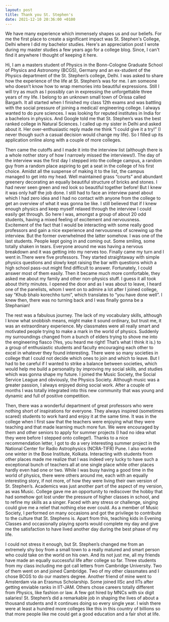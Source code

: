 ```yaml
---
layout: post
title: Thank you St. Stephen's
date: 2021-12-10 20:36:00 +0100
---
```

We have many experience which immensely shapes us and our beliefs. For me the first place to create a significant impact was St. Stephen's College, Delhi where I did my bachelor studies. Here's an appreciation post I wrote during my master studies a few years ago for a college blog. Since, I can't find it anywhere I thought of keeping it here.


Hi, I am a masters student of Physics in the Bonn-Cologne Graduate School of Physics and Astronomy (BCGS), Germany and an ex-student of the Physics department of the St. Stephen’s college, Delhi. I was asked to share how the experience of the life at St. Stephen’s was for me. I am someone who doesn’t know how to wrap memories into beautiful expressions. Still I will try as much as I possibly can in expressing the unforgettable three years of my life. I belong to an unknown small town of Orissa called Bargarh. It all started when I finished my class 12th exams and was battling with the social pressure of joining a medical/ engineering college. I always wanted to do pure sciences. I was looking for reputed institutes in India for a bachelors in physics. And Google told me that St. Stephen’s was the best ranked college in Natural Sciences. I called up my sister in Delhi and asked about it. Her over-enthusiastic reply made me think “I could give it a try!” (I never though such a casual decision would change my life). So I filled up its application online along with a couple of more colleges.

Then came the cutoffs and I made it into the interview list (although there is a whole nother story of how I narrowly missed the interviews!). The day of the interview was the first day I stepped into the college campus, a random guy from a random place aspiring to get a seat in the college of his first choice. Amidst all the suspense of making it to the list, the campus managed to get into my head. Well maintained grass “courts” and abundant greenery decorating an equally beautiful structure of bricks and stones. I had never seen green and red look so beautiful together before! But I knew it was only half the job done. I still had to face an interview panel about which I had zero idea and I had no contact with anyone from the college to get an overview of what it was gonna be like. I still believed that if I knew enough physics and keep myself relaxed through the interview I could easily get through. So here I was, amongst a group of about 20 odd students, having a mixed feeling of excitement and nervousness. Excitement of the fact that I would be interacting with some really good professors and gain a nice experience and nervousness of screwing up the interview. But the former overwhelmed the latter somehow. I was one of the last students. People kept going in and coming out. Some smiling, some totally shaken in tears. Everyone around me was having a nervous breakdown and it was getting into my nerves too. Finally came my turn and I went in.There were five professors. They started straightaway with simple physics questions and slowly kept raising the bar with questions which a high school pass-out might find difficult to answer. Fortunately, I could answer most of them easily. Then it became much more comfortable, they asked me about my family and other non-physics stuff. I guess it all took about thirty minutes. I opened the door and as I was about to leave, I heard one of the panelists, whom I went on to admire a lot after I joined college, say “Khub bhalo korechho tumi”, which translates to “you have done well”. I knew then, there was no turning back and I was finally gonna be a Stephanian!

The rest was a fabulous journey. The lack of my vocabulary skills, although I know what snobbish means, might make it sound ordinary, but trust me, it was an extraordinary experience. My classmates were all really smart and motivated people trying to make a mark in the world of physics. Suddenly my surroundings changed from a bunch of elders trying to shove me into the engineering fiasco (Yes, you heard me right! That’s what I think it is.) to a group of enthusiastic students and faculty encouraging each other to excel in whatever they found interesting. There were so many societies in college that I could not decide which ones to join and which to leave. But I had to be careful if I wanted to strike a  balance between societies, which would help me build a personality by improving my social skills, and studies which was gonna shape my future. I joined the Music Society, the Social Service League and obviously, the Physics Society. Although music was a greater passion, I always enjoyed doing social work. After a couple of months I was totally integrated into this new community that was young and dynamic and full of positive competition. 

Then, there was a wonderful department of great professors who were nothing short of inspirations for everyone. They always inspired (sometimes scared) students to work hard and enjoy it at the same time. It was in the college when I first saw that the teachers were enjoying what they were teaching and that made learning much more fun. We were encouraged by them and other seniors to apply for summer projects (I had no idea what they were before I stepped onto college!). Thanks to a nice recommendation letter, I got to do a very interesting summer project in the National Center for Radio Astrophysics (NCRA-TIFR) Pune. I also worked one winter in the Bose Institute, Kolkata. Interacting with students from other places made me realize that I was indeed very lucky to have such a exceptional bunch of teachers all at one single place while other places hardly even had one or two. While I was busy having a good time in the world of physics, there were others around me, each with an equally interesting story, if not more, of how they were living their own version of St. Stephen’s. Academics was just another part of the aspect of my version, as was Music. College gave me an opportunity to rediscover the hobby that had somehow got lost under the pressure of higher classes in school, and to refine my skills as a singer. Faced with any stress or challenge, singing could give me a relief that nothing else ever could. As a member of Music Society, I performed on many occasions and got the privilege to contribute to the culture that St. Stephens is. Apart from this, teaching kids in Evening Classes and occasionally playing sports would complete my day and give me the satisfaction to have lived another day during the best phase of my life. 
	
 I could not stress it enough, but St. Stephen’s changed me from an extremely shy boy from a small town to a really matured and smart person who could take on the world on his own. And its not just me, all my friends have made an equally successful life after college so far. Three students from my class including me got call letters from Cambridge University. Two of them went on and joined Cambridge. Two of my other classmates and I chose BCGS to do our masters degree. Another friend of mine went to Amsterdam via an Erasmus Scholarship. Some joined IISc and IITs after getting enviable ranks in IIT-JAM. Others chose careers totally different from Physics, like fashion or law. A few got hired by MNCs with six digit salaries! St. Stephen’s did a remarkable job in shaping the lives of about a thousand students and it continues doing so every single year. I wish there were at least a hundred more colleges like this in this country of billions so that more people like me could get a good education and a fair shot at life.

